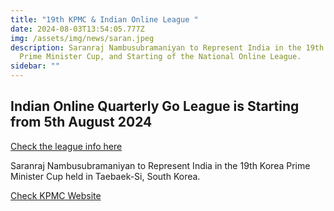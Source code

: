 ```yaml
---
title: "19th KPMC & Indian Online League "
date: 2024-08-03T13:54:05.777Z
img: /assets/img/news/saran.jpeg
description: Saranraj Nambusubramaniyan to Represent India in the 19th Korea
  Prime Minister Cup, and Starting of the National Online League.
sidebar: ""
---
```

## I﻿ndian Online Quarterly Go League is Starting from 5th August 2024



[Check the league info here](https://leago.gg/event/trsjeft)

Saranraj Nambusubramaniyan to Represent India in the 19th Korea Prime Minister Cup held in Taebaek-Si, South Korea.

[﻿Check KPMC Website](https://kpmc.kbaduk.or.kr/us)